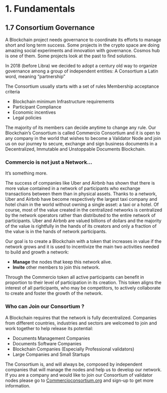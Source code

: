 # 1. Fundamentals

## 1.7 Consortium Governance

A Blockchain project needs governance to coordinate its efforts to manage short and long term success. Some projects in the crypto space are doing amazing social experiments and innovation with governance. Cosmos hub is one of them. Some projects look at the past to find solutions.

In 2018 (before Libra) we decided to adopt a century old way to organize governance among a group of independent entities: A Consortium a Latin word, meaning “partnership”

The Consortium usually starts with a set of rules
Membership acceptance criteria
* Blockchain minimum Infrastructure requirements
* Participant Compliance
* Economic incentives
* Legal policies
  
 The majority of its members can decide anytime to change any rule. Our Blockchain’s Consortium is called Commercio Consortium and it is open to any company in the world that wishes to become a Validator Node and join us on our journey to secure, exchange and sign business documents in a Decentralized, Immutable and Unstoppable Documents Blockchain.

### Commercio is not just a Network… 

It’s something more.

The success of companies like Uber and Airbnb has shown that there is more value contained in a network of participants who exchange transactions between them than in physical assets. Thanks to a network, Uber and Airbnb have become respectively the largest taxi company and hotel chain in the world without owning a single asset: a taxi or a hotel. Of course, most of the value created in the centralized networks is centralized by the network operators rather than distributed to the entire network of participants. Uber and Airbnb are valued billions of dollars and the majority of the value is rightfully in the hands of its creators and only a fraction of the value is in the hands of network participants.

Our goal is to create a Blockchain with a token that increases in value if the network grows and it is used to incentivize the main two activities needed to build and growth a network:

* **Manage** the nodes that keep this network alive.
* **Invite** other members to join this network.
  
Through the Commercio token all active participants can benefit in proportion to their level of participation in its creation. This token aligns the interest of all participants, who may be competitors, to actively collaborate to create and foster the growth of the network.

### Who can Join our Consortium ?
A Blockchain requires that the network is fully decentralized. Companies from different countries, industries and sectors are welcomed to join and work together to help release its potential:

* Documents Management Companies
* Documents Software Companies
* Blockchain Companies (Especially Professional validators)
* Large Companies and Small Startups

The Consortium is, and will always be, composed by independent companies that will manage the nodes and help us to develop our network. If you are a company and would like to join our Consortium of validator nodes please go to [Commercioconsortium.org](https://Commercioconsortium.org) and sign-up to get more information.
